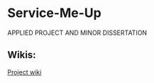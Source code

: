 # Service-Me-Up
APPLIED PROJECT AND MINOR DISSERTATION


## Wikis:

[Project wiki](https://github.com/TanqEdPublic/Service-Me-Up/wiki)
